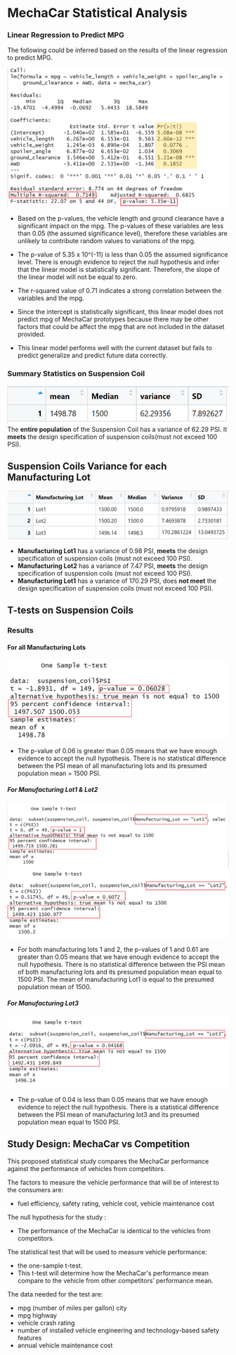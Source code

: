 
# MechaCar Statistical Analysis

### Linear Regression to Predict MPG

The following could be inferred based on the results of the linear regression to predict MPG.

![alt tag](https://github.com/fmgribbon/MechaCar_Statistical_Analysis/blob/main/LMResults.png)
- Based on the p-values, the vehicle length and ground clearance have a significant impact on the mpg. The p-values of these variables are less than 0.05 (the assumed significance level), therefore these variables are unlikely to contribute random values to variations of the mpg.

- The p-value of 5.35 x 10^(-11) is less than 0.05 the assumed significance level. There is enough evidence to reject the null hypothesis and infer that the linear model is statistically significant. Therefore, the slope of the linear model will not be equal to zero.
- The r-squared value of 0.71 indicates a strong correlation between the variables and the mpg. 
- Since the intercept is statistically significant, this linear model does not predict mpg of MechaCar prototypes because there may be other factors that could be affect the mpg that are not included in the dataset provided. 
- This linear model performs well with the current dataset but fails to predict generalize and predict future data correctly.


### Summary Statistics on Suspension Coil
![alt tag](https://github.com/fmgribbon/MechaCar_Statistical_Analysis/blob/main/Total_Summary.PNG)
The **entire population** of the Suspension Coil has a variance of 62.29 PSI. It **meets** the design specification of suspension coils(must not exceed 100 PSI). 

## Suspension Coils Variance for each Manufacturing Lot
![alt tag](https://github.com/fmgribbon/MechaCar_Statistical_Analysis/blob/main/Lot_Summary.PNG)
- **Manufacturing Lot1** has a variance of 0.98 PSI, **meets** the design specification of suspension coils (must not exceed 100 PSI).
- **Manufacturing Lot2** has a variance of 7.47 PSI, **meets** the design specification of suspension coils (must not exceed 100 PSI).
- **Manufacturing Lot1** has a variance of 170.29 PSI, does **not meet** the design specification of suspension coils (must not exceed 100 PSI).

## T-tests on Suspension Coils
### Results
####  For all Manufacturing Lots 

![alt tag](https://github.com/fmgribbon/MechaCar_Statistical_Analysis/blob/main/t-test_allLots.PNG)
  - The p-value of 0.06 is greater than 0.05 means that we have enough evidence to accept the null hypothesis. There is no statistical difference between the PSI mean of all manufacturing lots and its presumed population mean = 1500 PSI.

##### For Manufacturing Lot1 & Lot2
![alt tag](https://github.com/fmgribbon/MechaCar_Statistical_Analysis/blob/main/t-test_Lot1.PNG)
![alt tag](https://github.com/fmgribbon/MechaCar_Statistical_Analysis/blob/main/t-test_Lot2.PNG)
- For both manufacturing lots 1 and 2, the p-values of 1 and 0.61 are greater than 0.05 means that we have enough evidence to accept the null hypothesis. There is no statistical difference between the PSI mean of both manufacturing lots and its presumed population mean equal to 1500 PSI. The mean of manufacturing Lot1 is equal to the presumed population mean of 1500.

##### For Manufacturing Lot3
![alt tag](https://github.com/fmgribbon/MechaCar_Statistical_Analysis/blob/main/t-test_Lot3.PNG)
- The p-value of 0.04 is less than 0.05 means that we have enough evidence to reject the null hypothesis. There is a statistical difference between the PSI mean of manufacturing lot3 and its presumed population mean equal to 1500 PSI.

## Study Design: MechaCar vs Competition
This proposed statistical study compares the MechaCar performance against the performance of vehicles from competitors. 

The factors to measure the vehicle performance that will be of interest to the consumers are:
- fuel efficiency, safety rating, vehicle cost, vehicle maintenance cost

The null hypothesis for the study : 
- The performance of the MechaCar is identical to the vehicles from competitors.

The statistical test that will be used to measure vehicle performance:
- the one-sample t-test. 
- This t-test will determine how the MechaCar's performance mean compare to the vehicle from other competitors’ performance mean. 

The data needed for the test are:

- mpg (number of miles per gallon) city 
- mpg highway
- vehicle crash rating
- number of installed vehicle engineering and technology-based safety features
- annual vehicle maintenance cost
